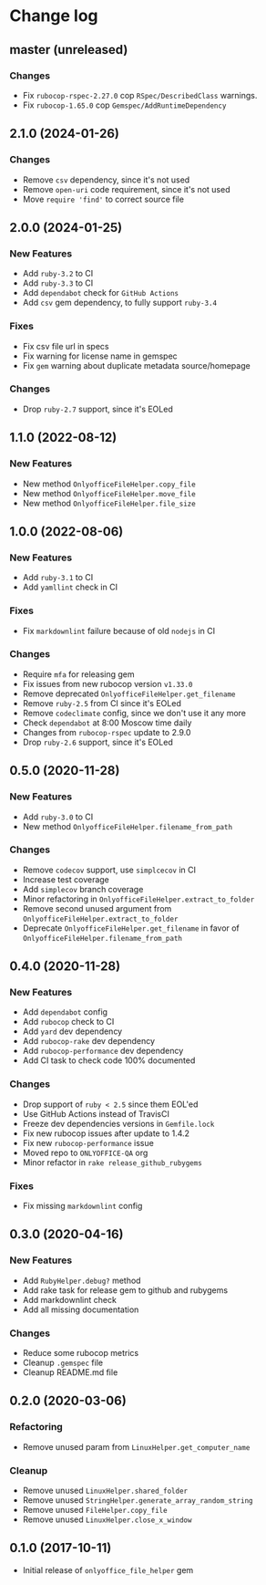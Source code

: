 # Change log

## master (unreleased)

### Changes

* Fix `rubocop-rspec-2.27.0` cop `RSpec/DescribedClass` warnings.
* Fix `rubocop-1.65.0` cop `Gemspec/AddRuntimeDependency`

## 2.1.0 (2024-01-26)

### Changes

* Remove `csv` dependency, since it's not used
* Remove `open-uri` code requirement, since it's not used
* Move `require 'find'` to correct source file

## 2.0.0 (2024-01-25)

### New Features

* Add `ruby-3.2` to CI
* Add `ruby-3.3` to CI
* Add `dependabot` check for `GitHub Actions`
* Add `csv` gem dependency, to fully support `ruby-3.4`

### Fixes

* Fix csv file url in specs
* Fix warning for license name in gemspec
* Fix `gem` warning about duplicate metadata source/homepage

### Changes

* Drop `ruby-2.7` support, since it's EOLed

## 1.1.0 (2022-08-12)

### New Features

* New method `OnlyofficeFileHelper.copy_file`
* New method `OnlyofficeFileHelper.move_file`
* New method `OnlyofficeFileHelper.file_size`

## 1.0.0 (2022-08-06)

### New Features

* Add `ruby-3.1` to CI
* Add `yamllint` check in CI

### Fixes

* Fix `markdownlint` failure because of old `nodejs` in CI

### Changes

* Require `mfa` for releasing gem
* Fix issues from new rubocop version `v1.33.0`
* Remove deprecated `OnlyofficeFileHelper.get_filename`
* Remove `ruby-2.5` from CI since it's EOLed
* Remove `codeclimate` config, since we don't use it any more
* Check `dependabot` at 8:00 Moscow time daily
* Changes from `rubocop-rspec` update to 2.9.0
* Drop `ruby-2.6` support, since it's EOLed

## 0.5.0 (2020-11-28)

### New Features

* Add `ruby-3.0` to CI
* New method `OnlyofficeFileHelper.filename_from_path`

### Changes

* Remove `codecov` support, use `simplcecov` in CI
* Increase test coverage
* Add `simplecov` branch coverage
* Minor refactoring in `OnlyofficeFileHelper.extract_to_folder`
* Remove second unused argument from `OnlyofficeFileHelper.extract_to_folder`
* Deprecate `OnlyofficeFileHelper.get_filename` in favor of `OnlyofficeFileHelper.filename_from_path`

## 0.4.0 (2020-11-28)

### New Features

* Add `dependabot` config
* Add `rubocop` check to CI
* Add `yard` dev dependency
* Add `rubocop-rake` dev dependency
* Add `rubocop-performance` dev dependency
* Add CI task to check code 100% documented

### Changes

* Drop support of `ruby < 2.5` since them EOL'ed
* Use GitHub Actions instead of TravisCI
* Freeze dev dependencies versions in `Gemfile.lock`
* Fix new rubocop issues after update to 1.4.2
* Fix new `rubocop-performance` issue
* Moved repo to `ONLYOFFICE-QA` org
* Minor refactor in `rake release_github_rubygems`

### Fixes

* Fix missing `markdownlint` config

## 0.3.0 (2020-04-16)

### New Features

* Add `RubyHelper.debug?` method
* Add rake task for release gem to github and rubygems
* Add markdownlint check
* Add all missing documentation

### Changes

* Reduce some rubocop metrics
* Cleanup `.gemspec` file
* Cleanup README.md file

## 0.2.0 (2020-03-06)

### Refactoring

* Remove unused param from `LinuxHelper.get_computer_name`

### Cleanup

* Remove unused `LinuxHelper.shared_folder`
* Remove unused `StringHelper.generate_array_random_string`
* Remove unused `FileHelper.copy_file`
* Remove unused `LinuxHelper.close_x_window`

## 0.1.0 (2017-10-11)

* Initial release of `onlyoffice_file_helper` gem
